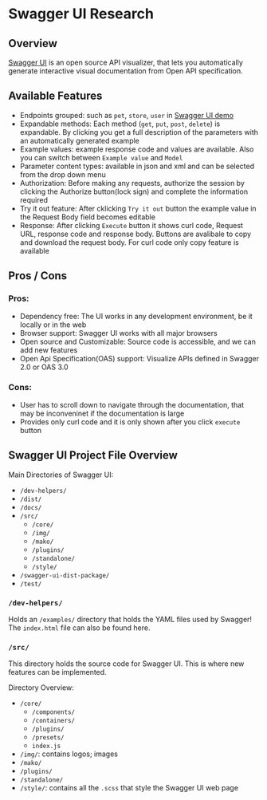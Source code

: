 # Swagger UI Research

## Overview

[Swagger UI](https://swagger.io/resources/webinars/getting-started-with-swagger/) is an open source API visualizer, that lets you automatically generate interactive visual documentation from Open API specification.

## Available Features

- Endpoints grouped: such as `pet`, `store`, `user` in 
[Swagger UI demo](https://petstore.swagger.io/#/pet/getPetById)
- Expandable methods: Each method (`get`, `put`, `post`, `delete`) is expandable. By clicking you get a full description of the parameters with an automatically generated example
- Example values: example response code and values are available. Also you can switch between `Example value` and `Model`
- Parameter content types: available in json and xml and can be selected from the drop down menu
- Authorization: Before making any requests, authorize the session by clicking the Authorize button(lock sign) and complete  the information required
- Try it out feature: After cklicking `Try it out` button the example value in the Request Body field becomes editable
- Response: After clicking `Execute` button it shows curl code, Request URL, response code and response body. Buttons are avalibale to copy and download the request body. For curl code only copy feature is available

## Pros / Cons
### Pros:

- Dependency free: The UI works in any development environment, be it locally or in the web
- Browser support: Swagger UI works with all major browsers
- Open source and Customizable: Source code is accessible, and we can add new features 
- Open Api Specification(OAS) support: Visualize APIs defined in Swagger 2.0 or OAS 3.0

### Cons:

- User has to scroll down to navigate through the documentation, that may be inconveninet if the documentation is large
- Provides only curl code and it is only shown after you click `execute` button

## Swagger UI Project File Overview
Main Directories of Swagger UI:
- `/dev-helpers/`
- `/dist/`
- `/docs/`
- `/src/`
  - `/core/`
  - `/img/`
  - `/mako/`
  - `/plugins/`
  - `/standalone/`
  - `/style/`
- `/swagger-ui-dist-package/`
- `/test/`

### `/dev-helpers/`

Holds an `/examples/` directory that holds the YAML files used by Swagger! The `index.html` file can also be found here.

### `/src/`

This directory holds the source code for Swagger UI. This is where new features can be implemented.

Directory Overview:
- `/core/`
  - `/components/`
  - `/containers/`
  - `/plugins/`
  - `/presets/`
  - `index.js`
- `/img/`: contains logos; images
- `/mako/`
- `/plugins/`
- `/standalone/`
- `/style/`: contains all the `.scss` that style the Swagger UI web page
